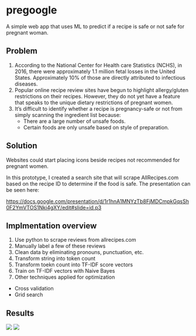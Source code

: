 # pregoogle
A simple web app that uses ML to predict if a recipe is safe or not safe for pregnant woman. 

## Problem 
1. According to the National Center for Health care Statistics (NCHS), in 2016, there were approximately 1.1 million fetal losses in the United States. Approximately 10% of those are directly attributed to infectious diseases.
2. Popular online recipe review sites have begun to highlight allergy/gluten restrictions on their recipes. However, they do not yet have a feature that speaks to the unique dietary restrictions of pregnant women. 
3. It’s difficult to identify whether a recipe is pregnancy-safe or not from simply scanning the ingredient list because: 
    * There are a large number of unsafe foods.
    * Certain foods are only unsafe based on style of preparation.

## Solution
Websites could start placing icons beside recipes not recommended for pregnant women. 

In this prototype, I created a search site that will scrape AllRecipes.com based on the recipe ID to determine if the food is safe. The presentation can be seen here:

https://docs.google.com/presentation/d/1r1hnA1MNYzTb8FjMDCmpkGqsSh0F2YmVTOS1Nki4gXY/edit#slide=id.p3

## Implmentation overview
1. Use python to scrape reviews from allrecipes.com
2. Manually label a few of these reviews
3. Clean data by eliminating pronouns, punctuation, etc.
4. Transform string into token count
5. Transform toekn count into TF-IDF score vectors
6. Train on TF-IDF vectors with Naive Bayes 
7. Other techniques applied for optimization
  * Cross validation
  * Grid search
  
## Results

![](https://firebasestorage.googleapis.com/v0/b/test-840a6.appspot.com/o/confusion.png?alt=media&token=038657dd-97de-4c52-8d2d-41f750e0d89b)
![](https://firebasestorage.googleapis.com/v0/b/test-840a6.appspot.com/o/roc.png?alt=media&token=ba4b64ef-97de-4860-84fc-e46bbea7c0bb)
